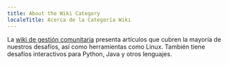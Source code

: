 ```yaml
---
title: About the Wiki Category
localeTitle: Acerca de la Categoría Wiki
---
```

La [wiki de gestión comunitaria](https://forum.freecodecamp.org/c/guide) presenta artículos que cubren la mayoría de nuestros desafíos, así como herramientas como Linux. También tiene desafíos interactivos para Python, Java y otros lenguajes.